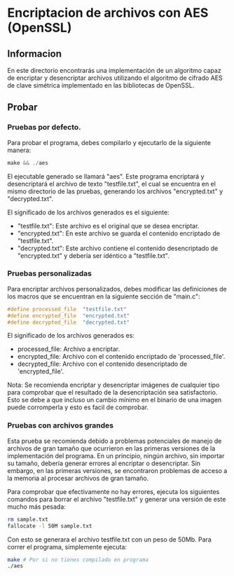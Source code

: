 # Encriptacion de archivos con AES (OpenSSL)

## Informacion

En este directorio encontrarás una implementación de un algoritmo capaz de encriptar y desencriptar archivos utilizando el algoritmo de cifrado AES de clave simétrica implementado en las bibliotecas de OpenSSL.

## Probar

### Pruebas por defecto.

Para probar el programa, debes compilarlo y ejecutarlo de la siguiente manera:
```c
make && ./aes
```

El ejecutable generado se llamará "aes". Este programa encriptará y desencriptará el archivo de texto "testfile.txt", el cual se encuentra en el mismo directorio de las pruebas, generando los archivos "encrypted.txt" y "decrypted.txt".

El significado de los archivos generados es el siguiente:
- "testfile.txt": Este archivo es el original que se desea encriptar.
- "encrypted.txt": En este archivo se guarda el contenido encriptado de "testfile.txt".
- "decrypted.txt": Este archivo contiene el contenido desencriptado de "encrypted.txt" y debería ser idéntico a "testfile.txt".

### Pruebas personalizadas

Para encriptar archivos personalizados, debes modificar las definiciones de los macros que se encuentran en la siguiente sección de "main.c":
```c
#define processed_file  "testfile.txt"
#define encrypted_file  "encrypted.txt" 
#define decrypted_file  "decrypted.txt"
```

El significado de los archivos generados es:
- processed_file: Archivo a encriptar.
- encrypted_file: Archivo con el contenido encriptado de 'processed_file'.
- decrypted_file: Archivo con el contenido desencriptado de 'encrypted_file'.

Nota: Se recomienda encriptar y desencriptar imágenes de cualquier tipo para comprobar que el resultado de la desencriptación sea satisfactorio. Esto se debe a que incluso un cambio mínimo en el binario de una imagen puede corromperla y esto es facil de comprobar.

### Pruebas con archivos grandes

Esta prueba se recomienda debido a problemas potenciales de manejo de archivos de gran tamaño que ocurrieron en las primeras versiones de la implementación del programa. En un principio, ningún archivo, sin importar su tamaño, debería generar errores al encriptar o desencriptar. Sin embargo, en las primeras versiones, se encontraron problemas de acceso a la memoria al procesar archivos de gran tamaño.

Para comprobar que efectivamente no hay errores, ejecuta los siguientes comandos para borrar el archivo "testfile.txt" y generar una versión de este mucho más pesada:
```bash
rm sample.txt
fallocate -l 50M sample.txt
```

Con esto se generara el archivo testfile.txt con un peso de 50Mb. Para correr el programa, simplemente ejecuta:
```bash
make # Por si no tienes compilado en programa
./aes
```
